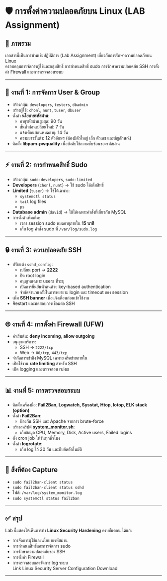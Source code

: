 # 🛡️ การตั้งค่าความปลอดภัยบน Linux (LAB Assignment)

## 📌 ภาพรวม
เอกสารนี้เป็นการบ้านเชิงปฏิบัติการ (Lab Assignment) เกี่ยวกับการรักษาความปลอดภัยบน Linux  
ครอบคลุมการจัดการผู้ใช้และกลุ่มสิทธิ์ การกำหนดสิทธิ์ sudo การรักษาความปลอดภัย SSH การตั้งค่า Firewall และการตรวจสอบระบบ

---

## 🔑 งานที่ 1: การจัดการ User & Group
- สร้างกลุ่ม: `developers`, `testers`, `dbadmin`  
- สร้างผู้ใช้: `chonl`, `nunt`, `tuser`, `dbuser`  
- ตั้งค่า **นโยบายรหัสผ่าน**:
  - อายุรหัสผ่านสูงสุด: 90 วัน  
  - ขั้นต่ำก่อนเปลี่ยนใหม่: 7 วัน  
  - แจ้งเตือนก่อนหมดอายุ: 14 วัน  
  - ความยาวขั้นต่ำ: 12 ตัวอักษร (ต้องมีตัวใหญ่ เล็ก ตัวเลข และสัญลักษณ์)  
- ติดตั้ง **libpam-pwquality** เพื่อบังคับใช้ความซับซ้อนของรหัสผ่าน  

---

## ⚡ งานที่ 2: การกำหนดสิทธิ์ Sudo
- สร้างกลุ่ม: `sudo-developers`, `sudo-limited`  
- **Developers** (`chonl`, `nunt`) → ใช้ sudo ได้เต็มสิทธิ์  
- **Limited** (`tuser`) → ใช้ได้เฉพาะ:
  - `systemctl status`  
  - `tail` log files  
  - `ps`  
- **Database admin** (`david`) → ใช้ได้เฉพาะคำสั่งที่เกี่ยวกับ MySQL  
- การตั้งค่าเพิ่มเติม:
  - เวลา session sudo หมดอายุภายใน **15 นาที**  
  - เก็บ log คำสั่ง sudo ที่ `/var/log/sudo.log`  

---

## 🔒 งานที่ 3: ความปลอดภัย SSH
- ปรับแต่ง `sshd_config`:
  - เปลี่ยน port → **2222**  
  - ปิด root login  
  - อนุญาตเฉพาะ users ที่ระบุ  
  - เปิดการยืนยันตัวตนด้วย key-based authentication  
  - จำกัดจำนวนครั้งในการพยายาม login และ timeout ของ session  
- เพิ่ม **SSH banner** เพื่อแจ้งเตือนก่อนเข้าใช้งาน  
- Restart และทดสอบการเชื่อมต่อ SSH  

---

## 🌐 งานที่ 4: การตั้งค่า Firewall (UFW)
- ค่าเริ่มต้น: **deny incoming**, **allow outgoing**  
- อนุญาตบริการ:
  - SSH → `2222/tcp`  
  - Web → `80/tcp`, `443/tcp`  
- จำกัดการเข้าถึง MySQL เฉพาะเครือข่ายภายใน  
- เปิดใช้งาน **rate limiting** สำหรับ SSH  
- เปิด logging และตรวจสอบ rules  

---

## 📊 งานที่ 5: การตรวจสอบระบบ
- ติดตั้งเครื่องมือ: **Fail2Ban, Logwatch, Sysstat, Htop, Iotop, ELK stack (option)**  
- ตั้งค่า **Fail2Ban**:
  - ป้องกัน SSH และ Apache จากการ brute-force  
- สร้างสคริปต์ **system_monitor.sh**:
  - เก็บข้อมูล CPU, Memory, Disk, Active users, Failed logins  
- ตั้ง cron job ให้รันทุกชั่วโมง  
- ตั้งค่า **logrotate**:
  - เก็บ log ไว้ 30 วัน และบีบอัดอัตโนมัติ  

---

## 📸 สิ่งที่ต้อง Capture
- `sudo fail2ban-client status`  
- `sudo fail2ban-client status sshd`  
- ไฟล์: `/var/log/system_monitor.log`  
- `sudo systemctl status fail2ban`  

---

## ✅ สรุป
Lab นี้แสดงให้เห็นการทำ **Linux Security Hardening** ครบขั้นตอน ได้แก่:  
- การจัดการผู้ใช้และนโยบายรหัสผ่าน  
- การกำหนดสิทธิ์และการจัดการ sudo  
- การรักษาความปลอดภัยของ SSH  
- การตั้งค่า Firewall  
- การตรวจสอบและจัดการ log ระบบ  
Link Linux Security Server Configuration Download

---
